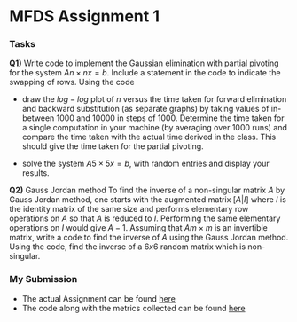 # MFDS Assignment 1
### Tasks
**Q1)** Write code to implement the Gaussian elimination with partial pivoting for the system $An×nx = b$. Include a statement in the code to indicate the swapping of rows. Using the code 

- draw the $log−log$ plot of $n$ versus the time taken for forward elimination and backward substitution (as separate graphs) by taking values of in-between $1000$ and $10000$ in steps of $1000$. Determine the time  taken for a single computation in your machine (by averaging over $1000$ runs) and compare the time taken with the actual time derived in the class. This should give the time taken for the partial pivoting.  

- solve the system $A5×5x = b$, with random entries and display your results.

**Q2)** Gauss Jordan method To find the inverse of a non-singular matrix $A$ by Gauss Jordan method, one starts with the augmented matrix $[A|I]$ where $I$ is the identity matrix of the same size and performs elementary row operations on $A$ so that $A$ is reduced to $I$. Performing the same elementary operations on $I$ would give $A−1$. Assuming that $Am×m$ is an invertible  matrix, write a code to find the inverse of $A$ using the Gauss Jordan method. Using the code, find the inverse of a $6 x 6$ random matrix which is non-singular.

### My Submission
- The actual Assignment can be found [here](https://github.com/Akhilsudh/BITS-Assignment/blob/master/Semester%201/Mathematical%20Foundation%20For%20Data%20Science/Assignment%201/2021MT12054.pdf)
- The code along with the metrics collected can be found [here](https://github.com/Akhilsudh/BITS-Assignment/tree/master/Semester%201/Mathematical%20Foundation%20For%20Data%20Science/Assignment%201)